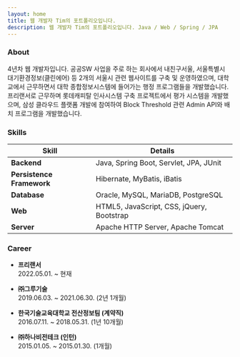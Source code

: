 ```yaml
---
layout: home
title: 웹 개발자 Tim의 포트폴리오입니다.
description: 웹 개발자 Tim의 포트폴리오입니다. Java / Web / Spring / JPA
---
```


### About
4년차 웹 개발자입니다. 공공SW 사업을 주로 하는 회사에서 내친구서울, 서울특별시 대기환경정보(클린에어) 등 2개의 서울시 관련 웹사이트를 구축 및 운영하였으며, 대학교에서 근무하면서 대학 종합정보시스템에 들어가는 행정 프로그램들을 개발했습니다.프리랜서로 근무하며 롯데캐피탈 인사시스템 구축 프로젝트에서 평가 시스템을 개발했으며, 삼성 클라우드 플랫폼 개발에
참여하여 Block Threshold 관련 Admin API와 배치 프로그램을 개발했습니다.

### Skills


| Skill | Details | 
|-|-|
| **Backend** | Java, Spring Boot, Servlet, JPA, JUnit |
| **Persistence Framework** | Hibernate, MyBatis, iBatis |
| **Database** | Oracle, MySQL, MariaDB, PostgreSQL
| **Web** | HTML5, JavaScript, CSS, jQuery, Bootstrap
| **Server** | Apache HTTP Server, Apache Tomcat |



### Career
* **프리랜서**<br>
	2022.05.01. ~ 현재

* **㈜그루기술**<br>
	2019.06.03. ~ 2021.06.30. (2년 1개월)

* **한국기술교육대학교 전산정보팀 (계약직)**<br>
	2016.07.11. ~ 2018.05.31. (1년 10개월)

* **㈜하나비전테크 (인턴)**<br>
	2015.01.05. ~ 2015.01.30. (1개월)

